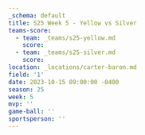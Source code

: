 ```yaml
---
_schema: default
title: S25 Week 5 - Yellow vs Silver
teams-score:
  - team: _teams/s25-yellow.md
    score:
  - team: _teams/s25-silver.md
    score:
location: _locations/carter-baron.md
field: '1'
date: 2023-10-15 09:00:00 -0400
season: 25
week: 5
mvp: ''
game-ball: ''
sportsperson: ''
---
```

